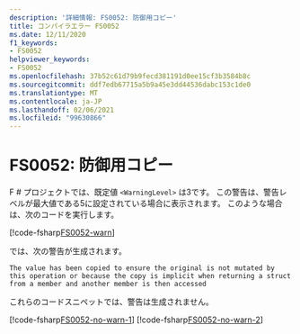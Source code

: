 ```yaml
---
description: '詳細情報: FS0052: 防御用コピー'
title: コンパイラエラー FS0052
ms.date: 12/11/2020
f1_keywords:
- FS0052
helpviewer_keywords:
- FS0052
ms.openlocfilehash: 37b52c61d79b9fecd381191d0ee15cf3b3584b8c
ms.sourcegitcommit: ddf7edb67715a5b9a45e3dd44536dabc153c1de0
ms.translationtype: MT
ms.contentlocale: ja-JP
ms.lasthandoff: 02/06/2021
ms.locfileid: "99630866"
---
```

# <a name="fs0052-defensive-copy"></a>FS0052: 防御用コピー

F # プロジェクトでは、既定値 `<WarningLevel>` は3です。 この警告は、警告レベルが最大値である5に設定されている場合に表示されます。 このような場合は、次のコードを実行します。

[!code-fsharp[FS0052-warn](~/samples/snippets/fsharp/compiler-messages/fs0052.fsx#L2)]

では、次の警告が生成されます。

```text
The value has been copied to ensure the original is not mutated by this operation or because the copy is implicit when returning a struct from a member and another member is then accessed
```

これらのコードスニペットでは、警告は生成されません。

[!code-fsharp[FS0052-no-warn-1](~/samples/snippets/fsharp/compiler-messages/fs0052.fsx#L5-L6)]
[!code-fsharp[FS0052-no-warn-2](~/samples/snippets/fsharp/compiler-messages/fs0052.fsx#L9)]
